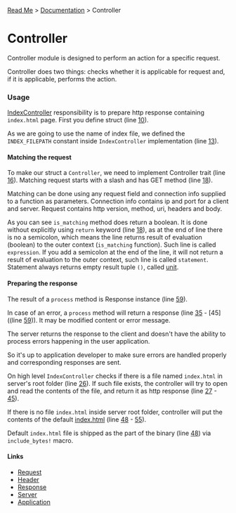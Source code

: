 [Read Me](https://github.com/bohdaq/rust-web-server/tree/main) > [Documentation](https://github.com/bohdaq/rust-web-server/tree/main/src/README.md) > Controller 

# Controller 

Controller module is designed to perform an action for a specific request.

Controller does two things: checks whether it is applicable for request and, if it is applicable, performs the action.

### Usage
[IndexController](https://github.com/bohdaq/rust-web-server/blob/main/src/controller/example/mod.rs) responsibility is to prepare http response containing `index.html` page. First you define struct (line [10](https://github.com/bohdaq/rust-web-server/blob/149d608841ad77b69e2147143928220d29195988/src/controller/example/mod.rs#L10)).
 
As we are going to use the name of index file, we defined the `INDEX_FILEPATH` constant inside `IndexController` implementation (line [13](https://github.com/bohdaq/rust-web-server/blob/149d608841ad77b69e2147143928220d29195988/src/controller/example/mod.rs#L13)).

#### Matching the request

To make our struct a `Controller`, we need to implement Controller trait (line [16](https://github.com/bohdaq/rust-web-server/blob/149d608841ad77b69e2147143928220d29195988/src/controller/example/mod.rs#L16)). Matching request starts with a slash and has GET method (line [18](https://github.com/bohdaq/rust-web-server/blob/149d608841ad77b69e2147143928220d29195988/src/controller/example/mod.rs#L18)). 

Matching can be done using any request field and connection info supplied to a function as parameters. Connection info contains ip and port for a client and server. Request contains http version, method, uri, headers and body.

As you can see `is_matching` method does return a boolean. It is done without explicitly using `return` keyword (line [18](https://github.com/bohdaq/rust-web-server/blob/149d608841ad77b69e2147143928220d29195988/src/controller/example/mod.rs#L18)), as at the end of line there is no a semicolon, which means the line returns result of evaluation (boolean) to the outer context (`is_matching` function). Such line is called `expression`. If you add a semicolon at the end of the line, it will not return a result of evaluation to the outer context, such line is called `statement`. Statement always returns empty result tuple  `()`, called [unit](https://doc.rust-lang.org/std/primitive.unit.html).

#### Preparing the response
The result of a `process` method is Response instance (line [59](https://github.com/bohdaq/rust-web-server/blob/149d608841ad77b69e2147143928220d29195988/src/controller/example/mod.rs#L59)). 

In case of an error, a `process` method will return a response (line [35](https://github.com/bohdaq/rust-web-server/blob/149d608841ad77b69e2147143928220d29195988/src/controller/example/mod.rs#L35) - [45]((line [59](https://github.com/bohdaq/rust-web-server/blob/149d608841ad77b69e2147143928220d29195988/src/controller/example/mod.rs#L45))). It may be modified content or error message. 

The server returns the response to the client
and doesn't have the ability to process errors happening in the user application.

So it's up to application developer to make sure errors are handled properly and corresponding responses are sent.

On high level `IndexController` checks if there is a file named `index.html` in server's root folder (line [26](https://github.com/bohdaq/rust-web-server/blob/348d1051e7b04ec0eb254d8d62864f0d23bf6ae2/src/controller/example/mod.rs#L26)). If such file exists, the controller will try to open and read the contents of the file, and return it as http response (line [27](https://github.com/bohdaq/rust-web-server/blob/348d1051e7b04ec0eb254d8d62864f0d23bf6ae2/src/controller/example/mod.rs#L27) - [45](https://github.com/bohdaq/rust-web-server/blob/348d1051e7b04ec0eb254d8d62864f0d23bf6ae2/src/controller/example/mod.rs#L45)).

If there is no file `index.html` inside server root folder, controller will put the contents of the default [index.html](https://github.com/bohdaq/rust-web-server/blob/main/src/controller/example/index.html) (line [48](https://github.com/bohdaq/rust-web-server/blob/348d1051e7b04ec0eb254d8d62864f0d23bf6ae2/src/controller/example/mod.rs#L48) - [55](https://github.com/bohdaq/rust-web-server/blob/348d1051e7b04ec0eb254d8d62864f0d23bf6ae2/src/controller/example/mod.rs#L55)).

Default `index.html` file is shipped as the part of the binary (line [48](https://github.com/bohdaq/rust-web-server/blob/main/src/controller/example/index.html)) via `include_bytes!` macro.


#### Links
- [Request](https://github.com/bohdaq/rust-web-server/tree/main/src/request)
- [Header](https://github.com/bohdaq/rust-web-server/tree/main/src/header)
- [Response](https://github.com/bohdaq/rust-web-server/tree/main/src/response)
- [Server](https://github.com/bohdaq/rust-web-server/tree/main/src/server)
- [Application](https://github.com/bohdaq/rust-web-server/tree/main/src/application)
